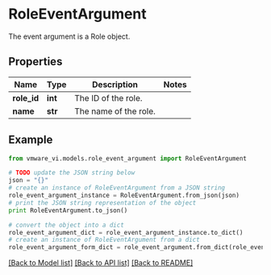 # RoleEventArgument

The event argument is a Role object. 

## Properties
Name | Type | Description | Notes
------------ | ------------- | ------------- | -------------
**role_id** | **int** | The ID of the role.  | 
**name** | **str** | The name of the role.  | 

## Example

```python
from vmware_vi.models.role_event_argument import RoleEventArgument

# TODO update the JSON string below
json = "{}"
# create an instance of RoleEventArgument from a JSON string
role_event_argument_instance = RoleEventArgument.from_json(json)
# print the JSON string representation of the object
print RoleEventArgument.to_json()

# convert the object into a dict
role_event_argument_dict = role_event_argument_instance.to_dict()
# create an instance of RoleEventArgument from a dict
role_event_argument_form_dict = role_event_argument.from_dict(role_event_argument_dict)
```
[[Back to Model list]](../README.md#documentation-for-models) [[Back to API list]](../README.md#documentation-for-api-endpoints) [[Back to README]](../README.md)


